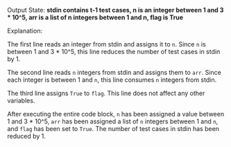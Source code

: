 Output State: **stdin contains t-1 test cases, n is an integer between 1 and 3 * 10^5, arr is a list of n integers between 1 and n, flag is True**

Explanation:

The first line reads an integer from stdin and assigns it to `n`. Since `n` is between 1 and 3 * 10^5, this line reduces the number of test cases in stdin by 1.

The second line reads `n` integers from stdin and assigns them to `arr`. Since each integer is between 1 and `n`, this line consumes `n` integers from stdin.

The third line assigns `True` to `flag`. This line does not affect any other variables.

After executing the entire code block, `n` has been assigned a value between 1 and 3 * 10^5, `arr` has been assigned a list of `n` integers between 1 and `n`, and `flag` has been set to `True`. The number of test cases in stdin has been reduced by 1.